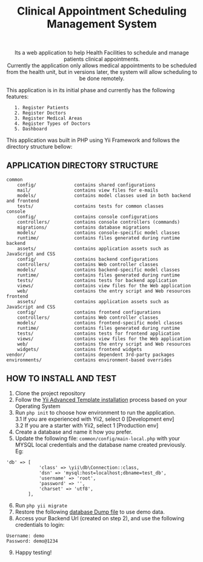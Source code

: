 <p align="center">
    <h1 align="center">Clinical Appointment Scheduling Management System</h1>
    <br>
    <p align="center"> Its a web application to help Health Facilities to schedule and manage patients clinical appointments. 
    <br>
    Currently the application only allows medical appointments to be scheduled from the health unit, but in versions
 later, the system will allow scheduling to be done remotely.
    </p>

</p>

This application is in its initial phase and currently has the following features:


       1. Register Patients
       2. Register Doctors
       3. Register Medical Areas
       4. Register Types of Doctors
       5. Dashboard
       
This application was built in PHP using Yii Framework and follows the directory structure bellow:

APPLICATION DIRECTORY STRUCTURE
-------------------

```
common
    config/              contains shared configurations
    mail/                contains view files for e-mails
    models/              contains model classes used in both backend and frontend
    tests/               contains tests for common classes    
console
    config/              contains console configurations
    controllers/         contains console controllers (commands)
    migrations/          contains database migrations
    models/              contains console-specific model classes
    runtime/             contains files generated during runtime
backend
    assets/              contains application assets such as JavaScript and CSS
    config/              contains backend configurations
    controllers/         contains Web controller classes
    models/              contains backend-specific model classes
    runtime/             contains files generated during runtime
    tests/               contains tests for backend application    
    views/               contains view files for the Web application
    web/                 contains the entry script and Web resources
frontend
    assets/              contains application assets such as JavaScript and CSS
    config/              contains frontend configurations
    controllers/         contains Web controller classes
    models/              contains frontend-specific model classes
    runtime/             contains files generated during runtime
    tests/               contains tests for frontend application
    views/               contains view files for the Web application
    web/                 contains the entry script and Web resources
    widgets/             contains frontend widgets
vendor/                  contains dependent 3rd-party packages
environments/            contains environment-based overrides
```

HOW TO INSTALL AND TEST
-------------------
1. Clone the project repository
2. Follow the [Yii Advanced Template installation](https://www.yiiframework.com/extension/yiisoft/yii2-app-advanced/doc/guide/2.0/en/start-installation) process based on your Operating System 
3. Run ``` php init ``` to choose how environment to run the application. <br>
 3.1 If you are experienced with Yii2, select 0 [Development env]<br>
 3.2 If you are a starter with Yii2, select 1 [Production env]
4. Create a database and name it how you prefer.
5. Update the following file: ```common/config/main-local.php``` with your MYSQL local credentials and the database name created previously.<br>
Eg:<br>
```
'db' => [
            'class' => \yii\db\Connection::class,
            'dsn' => 'mysql:host=localhost;dbname=test_db',
            'username' => 'root',
            'password' => '',
            'charset' => 'utf8',
        ],
```
6. Run ```php yii migrate```
7. Restore the following [database Dump file](https://www.google.com) to use demo data.
8. Access your Backend Url (created on step 2), and use the following credentials to login: <br> 
```
Username: demo 
Password: demo@1234 
```
9. Happy testing!
